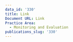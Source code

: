 ```yaml
---
data_id: '330'
title: Link
Document URL: Link
Practice Area:
  - Monitoring and Evaluation
publications_slug: '330'
---
```

